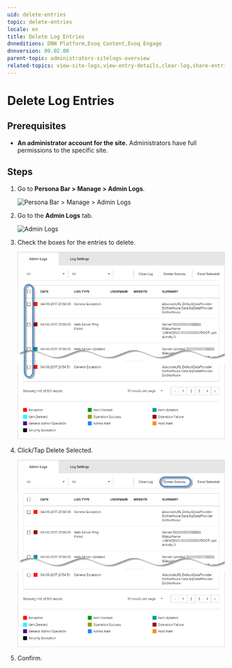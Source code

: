 ```yaml
---
uid: delete-entries
topic: delete-entries
locale: en
title: Delete Log Entries
dnneditions: DNN Platform,Evoq Content,Evoq Engage
dnnversion: 09.02.00
parent-topic: administrators-sitelogs-overview
related-topics: view-site-logs,view-entry-details,clear-log,share-entries,add-event-type,edit-logged-event-type,delete-logged-event-type,toggle-logging-for-event-type,configure-notices
---
```


# Delete Log Entries

## Prerequisites

*   **An administrator account for the site.** Administrators have full permissions to the specific site.

## Steps

1.  Go to **Persona Bar \> Manage \> Admin Logs**.
    
    ![Persona Bar > Manage > Admin Logs](/images/scr-pbar-host-Manage-E91.png)
    
2.  Go to the **Admin Logs** tab.
    
    ![Admin Logs](/images/scr-pbtabs-host-Manage-AdminLogs-AdminLogs-E90.png)
    
3.  Check the boxes for the entries to delete.
    
      
    
    ![](/images/scr-AdminLogs-adminlogslist-checkboxes-E90.png)
    
      
    
4.  Click/Tap Delete Selected.
    
      
    
    ![](/images/scr-AdminLogs-adminlogslist-delete-selected-buttons-E90.png)
    
      
    
5.  Confirm.